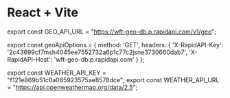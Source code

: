 # React + Vite
export const GEO_API_URL = "https://wft-geo-db.p.rapidapi.com/v1/geo";

export const geoApiOptions = {
  method: 'GET',
	headers: {
		'X-RapidAPI-Key': '2c43699cf7msh4045ee7552732a6p1c77c2jsne3730660dab7',
		'X-RapidAPI-Host': 'wft-geo-db.p.rapidapi.com'
	}
};

export const WEATHER_API_KEY = "f121e869b51c0a085923575ae8578dce";
export const WEATHER_API_URL = "https://api.openweathermap.org/data/2.5";
